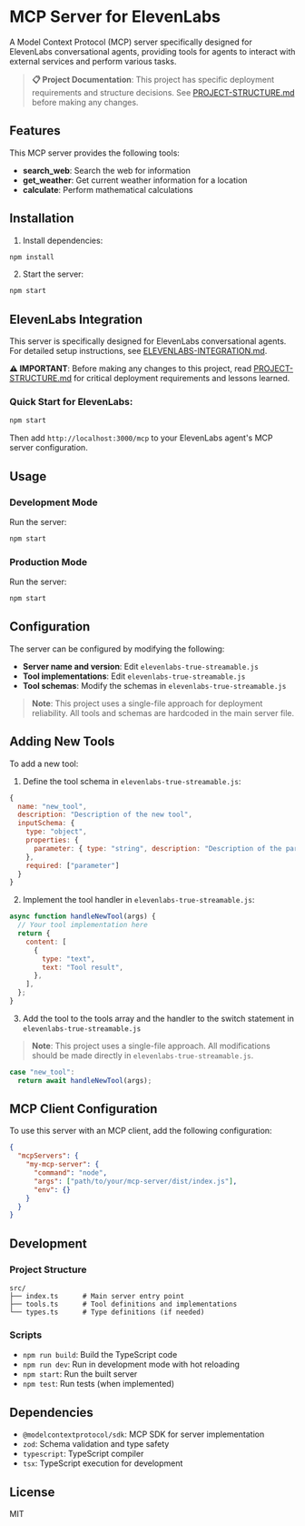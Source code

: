 # MCP Server for ElevenLabs

A Model Context Protocol (MCP) server specifically designed for ElevenLabs conversational agents, providing tools for agents to interact with external services and perform various tasks.

> **📋 Project Documentation**: This project has specific deployment requirements and structure decisions. See [PROJECT-STRUCTURE.md](./PROJECT-STRUCTURE.md) before making any changes.

## Features

This MCP server provides the following tools:

- **search_web**: Search the web for information
- **get_weather**: Get current weather information for a location
- **calculate**: Perform mathematical calculations

## Installation

1. Install dependencies:
```bash
npm install
```

2. Start the server:
```bash
npm start
```

## ElevenLabs Integration

This server is specifically designed for ElevenLabs conversational agents. For detailed setup instructions, see [ELEVENLABS-INTEGRATION.md](./ELEVENLABS-INTEGRATION.md).

**⚠️ IMPORTANT**: Before making any changes to this project, read [PROJECT-STRUCTURE.md](./PROJECT-STRUCTURE.md) for critical deployment requirements and lessons learned.

### Quick Start for ElevenLabs:
```bash
npm start
```

Then add `http://localhost:3000/mcp` to your ElevenLabs agent's MCP server configuration.

## Usage

### Development Mode

Run the server:
```bash
npm start
```

### Production Mode

Run the server:
```bash
npm start
```

## Configuration

The server can be configured by modifying the following:

- **Server name and version**: Edit `elevenlabs-true-streamable.js`
- **Tool implementations**: Edit `elevenlabs-true-streamable.js`
- **Tool schemas**: Modify the schemas in `elevenlabs-true-streamable.js`

> **Note**: This project uses a single-file approach for deployment reliability. All tools and schemas are hardcoded in the main server file.

## Adding New Tools

To add a new tool:

1. Define the tool schema in `elevenlabs-true-streamable.js`:
```javascript
{
  name: "new_tool",
  description: "Description of the new tool",
  inputSchema: {
    type: "object",
    properties: {
      parameter: { type: "string", description: "Description of the parameter" }
    },
    required: ["parameter"]
  }
}
```

2. Implement the tool handler in `elevenlabs-true-streamable.js`:
```javascript
async function handleNewTool(args) {
  // Your tool implementation here
  return {
    content: [
      {
        type: "text",
        text: "Tool result",
      },
    ],
  };
}
```

3. Add the tool to the tools array and the handler to the switch statement in `elevenlabs-true-streamable.js`

> **Note**: This project uses a single-file approach. All modifications should be made directly in `elevenlabs-true-streamable.js`.

```javascript
case "new_tool":
  return await handleNewTool(args);
```

## MCP Client Configuration

To use this server with an MCP client, add the following configuration:

```json
{
  "mcpServers": {
    "my-mcp-server": {
      "command": "node",
      "args": ["path/to/your/mcp-server/dist/index.js"],
      "env": {}
    }
  }
}
```

## Development

### Project Structure

```
src/
├── index.ts      # Main server entry point
├── tools.ts      # Tool definitions and implementations
└── types.ts      # Type definitions (if needed)
```

### Scripts

- `npm run build`: Build the TypeScript code
- `npm run dev`: Run in development mode with hot reloading
- `npm start`: Run the built server
- `npm test`: Run tests (when implemented)

## Dependencies

- `@modelcontextprotocol/sdk`: MCP SDK for server implementation
- `zod`: Schema validation and type safety
- `typescript`: TypeScript compiler
- `tsx`: TypeScript execution for development

## License

MIT 